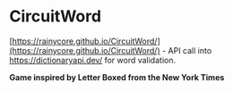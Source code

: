 # CircuitWord

[https://rainycore.github.io/CircuitWord/](https://rainycore.github.io/CircuitWord/) - API call into https://dictionaryapi.dev/ for word validation.

**Game inspired by Letter Boxed from the New York Times**
